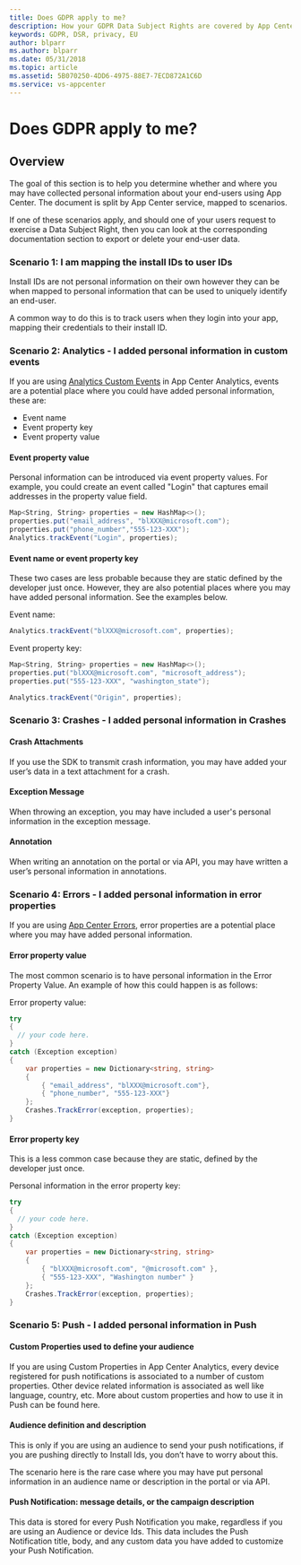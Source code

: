 ```yaml
---
title: Does GDPR apply to me? 
description: How your GDPR Data Subject Rights are covered by App Center. 
keywords: GDPR, DSR, privacy, EU
author: blparr
ms.author: blparr
ms.date: 05/31/2018 
ms.topic: article 
ms.assetid: 5B070250-4DD6-4975-88E7-7ECD872A1C6D
ms.service: vs-appcenter
---
```


# Does GDPR apply to me?

## Overview

The goal of this section is to help you determine whether and where you may have collected personal information about your end-users using App Center. The document is split by App Center service, mapped to scenarios.

If one of these scenarios apply, and should one of your users request to exercise a Data Subject Right, then you can look at the corresponding documentation section to export or delete your end-user data.

### Scenario 1: I am mapping the install IDs to user IDs

Install IDs are not personal information on their own however they can be when mapped to personal information that can be used to uniquely identify an end-user.

A common way to do this is to track users when they login into your app, mapping their credentials to their install ID.

### Scenario 2: Analytics - I added personal information in custom events

If you are using [Analytics Custom Events](~/analytics/event-metrics.md) in App Center Analytics, events are a potential place where you could have added personal information, these are:

- Event name
- Event property key
- Event property value

#### Event property value

Personal information can be introduced via event property values. For example, you could create an event called "Login" that captures email addresses in the property value field.

```csharp
Map<String, String> properties = new HashMap<>();
properties.put("email_address", "blXXX@microsoft.com");
properties.put("phone_number","555-123-XXX");
Analytics.trackEvent("Login", properties);
```

#### Event name or event property key

These two cases are less probable because they are static defined by the developer just once. However, they are also potential places where you may have added personal information. See the examples below.

Event name:

```csharp
Analytics.trackEvent("blXXX@microsoft.com", properties);
```

Event property key:

```csharp
Map<String, String> properties = new HashMap<>();
properties.put("blXXX@microsoft.com", "microsoft_address");
properties.put("555-123-XXX", "washington_state");

Analytics.trackEvent("Origin", properties);
```

### Scenario 3: Crashes - I added personal information in Crashes

#### Crash Attachments

If you use the SDK to transmit crash information, you may have added your user’s data in a text attachment for a crash.

#### Exception Message

When throwing an exception, you may have included a user's personal information in the exception message.

#### Annotation

When writing an annotation on the portal or via API, you may have written a user’s personal information in annotations.

### Scenario 4: Errors - I added personal information in error properties

If you are using [App Center Errors](~/errors/index.md), error properties are a potential place where you may have added personal information.

#### Error property value

The most common scenario is to have personal information in the Error Property Value. An example of how this could happen is as follows:

Error property value:

```csharp
try 
{
  // your code here.
} 
catch (Exception exception) 
{
    var properties = new Dictionary<string, string> 
    {
        { "email_address", "blXXX@microsoft.com"},
        { "phone_number", "555-123-XXX"}
    };
    Crashes.TrackError(exception, properties);
}
```

#### Error property key

This is a less common case because they are static,  defined by the developer just once.

Personal information in the error property key:

```csharp
try 
{
  // your code here.
} 
catch (Exception exception) 
{
    var properties = new Dictionary<string, string> 
    {
        { "blXXX@microsoft.com", "@microsoft.com" },
        { "555-123-XXX", "Washington number" }
    };
    Crashes.TrackError(exception, properties);
}
```

### Scenario 5: Push - I added personal information in Push

#### Custom Properties used to define your audience

If you are using Custom Properties in App Center Analytics, every device registered for push notifications is associated to a number of custom properties. Other device related information is associated as well like language, country, etc. More about custom properties and how to use it in Push can be found here.

#### Audience definition and description

This is only if you are using an audience to send your push notifications, if you are pushing directly to Install Ids, you don’t have to worry about this.

The scenario here is the rare case where you may have put personal information in an audience name or description in the portal or via API.

#### Push Notification: message details, or the campaign description

This data is stored for every Push Notification you make, regardless if you are using an Audience or device Ids. This data includes the Push Notification title, body, and any custom data you have added to customize your Push Notification.
